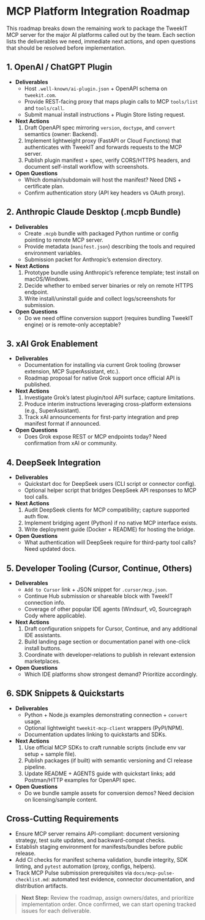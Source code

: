 # MCP Platform Integration Roadmap

This roadmap breaks down the remaining work to package the TweekIT MCP server for the major AI platforms called out by the team. Each section lists the deliverables we need, immediate next actions, and open questions that should be resolved before implementation.

## 1. OpenAI / ChatGPT Plugin
- **Deliverables**
  - Host `.well-known/ai-plugin.json` + OpenAPI schema on `tweekit.com`.
  - Provide REST-facing proxy that maps plugin calls to MCP `tools/list` and `tools/call`.
  - Submit manual install instructions + Plugin Store listing request.
- **Next Actions**
  1. Draft OpenAPI spec mirroring `version`, `doctype`, and `convert` semantics (owner: Backend).
  2. Implement lightweight proxy (FastAPI or Cloud Functions) that authenticates with TweekIT and forwards requests to the MCP server.
  3. Publish plugin manifest + spec, verify CORS/HTTPS headers, and document self-install workflow with screenshots.
- **Open Questions**
  - Which domain/subdomain will host the manifest? Need DNS + certificate plan.
  - Confirm authentication story (API key headers vs OAuth proxy).

## 2. Anthropic Claude Desktop (.mcpb Bundle)
- **Deliverables**
  - Create `.mcpb` bundle with packaged Python runtime or config pointing to remote MCP server.
  - Provide metadata (`manifest.json`) describing the tools and required environment variables.
  - Submission packet for Anthropic’s extension directory.
- **Next Actions**
  1. Prototype bundle using Anthropic’s reference template; test install on macOS/Windows.
  2. Decide whether to embed server binaries or rely on remote HTTPS endpoint.
  3. Write install/uninstall guide and collect logs/screenshots for submission.
- **Open Questions**
  - Do we need offline conversion support (requires bundling TweekIT engine) or is remote-only acceptable?

## 3. xAI Grok Enablement
- **Deliverables**
  - Documentation for installing via current Grok tooling (browser extension, MCP SuperAssistant, etc.).
  - Roadmap proposal for native Grok support once official API is published.
- **Next Actions**
  1. Investigate Grok’s latest plugin/tool API surface; capture limitations.
  2. Produce interim instructions leveraging cross-platform extensions (e.g., SuperAssistant).
  3. Track xAI announcements for first-party integration and prep manifest format if announced.
- **Open Questions**
  - Does Grok expose REST or MCP endpoints today? Need confirmation from xAI or community.

## 4. DeepSeek Integration
- **Deliverables**
  - Quickstart doc for DeepSeek users (CLI script or connector config).
  - Optional helper script that bridges DeepSeek API responses to MCP tool calls.
- **Next Actions**
  1. Audit DeepSeek clients for MCP compatibility; capture supported auth flow.
  2. Implement bridging agent (Python) if no native MCP interface exists.
  3. Write deployment guide (Docker + README) for hosting the bridge.
- **Open Questions**
  - What authentication will DeepSeek require for third-party tool calls? Need updated docs.

## 5. Developer Tooling (Cursor, Continue, Others)
- **Deliverables**
  - `Add to Cursor` link + JSON snippet for `.cursor/mcp.json`.
  - Continue Hub submission or shareable block with TweekIT connection info.
  - Coverage of other popular IDE agents (Windsurf, v0, Sourcegraph Cody where applicable).
- **Next Actions**
  1. Draft configuration snippets for Cursor, Continue, and any additional IDE assistants.
  2. Build landing page section or documentation panel with one-click install buttons.
  3. Coordinate with developer-relations to publish in relevant extension marketplaces.
- **Open Questions**
  - Which IDE platforms show strongest demand? Prioritize accordingly.

## 6. SDK Snippets & Quickstarts
- **Deliverables**
  - Python + Node.js examples demonstrating connection + `convert` usage.
  - Optional lightweight `tweekit-mcp-client` wrappers (PyPI/NPM).
  - Documentation updates linking to quickstarts and SDKs.
- **Next Actions**
  1. Use official MCP SDKs to craft runnable scripts (include env var setup + sample file).
  2. Publish packages (if built) with semantic versioning and CI release pipeline.
  3. Update README + AGENTS guide with quickstart links; add Postman/HTTP examples for OpenAPI spec.
- **Open Questions**
  - Do we bundle sample assets for conversion demos? Need decision on licensing/sample content.

## Cross-Cutting Requirements
- Ensure MCP server remains API-compliant: document versioning strategy, test suite updates, and backward-compat checks.
- Establish staging environment for manifests/bundles before public release.
- Add CI checks for manifest schema validation, bundle integrity, SDK linting, and `pytest` automation (proxy, configs, helpers).
- Track MCP Pulse submission prerequisites via `docs/mcp-pulse-checklist.md`: automated test evidence, connector documentation, and distribution artifacts.

> **Next Step:** Review the roadmap, assign owners/dates, and prioritize implementation order. Once confirmed, we can start opening tracked issues for each deliverable.
